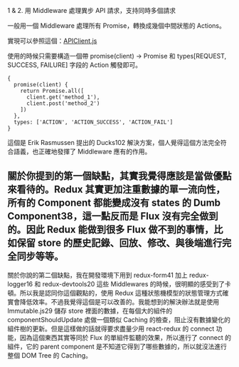 [](http://react-china.org/t/redux/2687/4)

1 & 2. 用 Middleware 處理異步 API 請求，支持同時多個請求

一般用一個 Middleware 處理所有 Promise，轉換成幾個中間狀態的 Actions。

實現可以參照這個：[APIClient.js](https://github.com/rixtox/solar/blob/e6cebc838730b121458d7e05b6de53328244919a/src/utils/APIClient.js#L20-L54)

使用的時候只需要構造一個帶 promise(client) -> Promise 和 types[REQUEST, SUCCESS, FAILURE] 字段的 Action 觸發即可。

```
{
  promise(client) {
    return Promise.all([
      client.get('method_1'),
      client.post('method_2')
    ])
  },
  types: ['ACTION', 'ACTION_SUCCESS', 'ACTION_FAIL']
}
```

這個是 Erik Rasmussen 提出的 Ducks102 解決方案，個人覺得這個方法完全符合語義，也正確地發揮了 Middleware 應有的作用。


## 關於你提到的第一個缺點，其實我覺得應該是當做優點來看待的。Redux 其實更加注重數據的單一流向性，所有的 Component 都能變成沒有 states 的 Dumb Component38，這一點反而是 Flux 沒有完全做到的。因此 Redux 能做到很多 Flux 做不到的事情，比如保留 store 的歷史記錄、回放、修改、與後端進行完全同步等等。

關於你說的第二個缺點，我在開發環境下用到 redux-form41 加上 redux-logger16 和 redux-devtools20 這些 Middlewares 的時候，很明顯的感受到了卡頓。所以我是認同你這個觀點的，使用 Redux 這種狀態機模型的狀態管理方式確實會降低效率。不過我覺得這個是可以改善的。我能想到的解決辦法就是使用 Immutable.js29 儲存 store 裡面的數據，在每個大的組件的 componentShouldUpdate 處做一個類似 Caching 的檢查，阻止沒有數據變化的組件樹的更新。但是這樣做的話就得要求盡量少用 react-redux 的 connect 功能，因為這個東西其實等同於 Flux 的單組件監聽的效果，所以進行了 connect 的組件，它的 parent component 是不知道它得到了哪些數據的，所以就沒法進行整個 DOM Tree 的 Caching。
